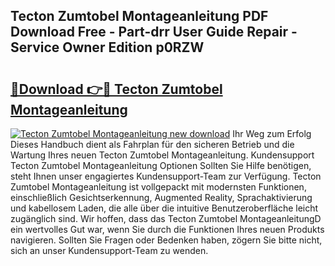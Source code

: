## Tecton Zumtobel Montageanleitung PDF Download Free - Part-drr User Guide Repair - Service Owner Edition p0RZW

# <h2><a href="http://df6yq6o.blite.top/?on=Tecton+Zumtobel+Montageanleitung">🔗Download 👉🔴 Tecton Zumtobel Montageanleitung</a></h2>

[![Tecton Zumtobel Montageanleitung new download](https://i.imgur.com/lujVjoI.png)](http://df6yq6o.blite.top/?on=Tecton+Zumtobel+Montageanleitung)
Ihr Weg zum Erfolg Dieses Handbuch dient als Fahrplan für den sicheren Betrieb und die Wartung Ihres neuen Tecton Zumtobel Montageanleitung. Kundensupport Tecton Zumtobel Montageanleitung Optionen Sollten Sie Hilfe benötigen, steht Ihnen unser engagiertes Kundensupport-Team zur Verfügung. Tecton Zumtobel Montageanleitung ist vollgepackt mit modernsten Funktionen, einschließlich Gesichtserkennung, Augmented Reality, Sprachaktivierung und kabellosem Laden, die alle über die intuitive Benutzeroberfläche leicht zugänglich sind. Wir hoffen, dass das Tecton Zumtobel MontageanleitungD ein wertvolles Gut war, wenn Sie durch die Funktionen Ihres neuen Produkts navigieren. Sollten Sie Fragen oder Bedenken haben, zögern Sie bitte nicht, sich an unser Kundensupport-Team zu wenden.
